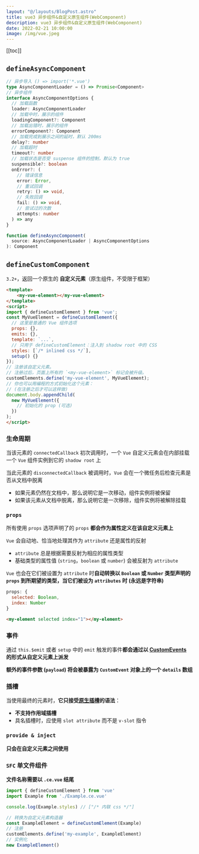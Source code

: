 ```yaml
---
layout: "@/layouts/BlogPost.astro"
title: vue3 异步组件&自定义原生组件(WebComponent)
description: vue3 异步组件&自定义原生组件(WebComponent)
date: 2022-02-21 10:00:00
image: /img/vue.jpeg
---
```


[[toc]]

## `defineAsyncComponent`

```ts
// 异步导入 () => import('*.vue')
type AsyncComponentLoader = () => Promise<Component>
// 异步组件
interface AsyncComponentOptions {
  // 加载函数
  loader: AsyncComponentLoader
  // 加载中时，展示的组件
  loadingComponent?: Component
  // 加载出错时，展示的组件
  errorComponent?: Component
  // 加载完成到展示之间的延时，默认 200ms
  delay?: number
  // 加载超时
  timeout?: number
  // 加载状态是否受 suspense 组件的控制，默认为 true
  suspensible?: boolean
  onError?: (
    // 错误信息
    error: Error,
    // 重试回调
    retry: () => void,
    // 失败回调
    fail: () => void,
    // 尝试过的次数
    attempts: number
  ) => any
}

function defineAsyncComponent(
  source: AsyncComponentLoader | AsyncComponentOptions
): Component
```

## `defineCustomComponent`

`3.2+`，返回一个原生的 **自定义元素**（原生组件，不受限于框架）

```html
<template>
	<my-vue-element></my-vue-element>
</template>
<script>
import { defineCustomElement } from 'vue';
const MyVueElement = defineCustomElement({
  // 这里是普通的 Vue 组件选项
  props: {},
  emits: {},
  template: `...`,
  // 只用于 defineCustomElement：注入到 shadow root 中的 CSS
  styles: [`/* inlined css */`],
  setup() {}
});
// 注册该自定义元素。
// 注册过后，页面上所有的 `<my-vue-element>` 标记会被升级。
customElements.define('my-vue-element', MyVueElement);
// 你也可以用编程的方式初始化这个元素：
// (在注册之后才可以这样做)
document.body.appendChild(
  new MyVueElement({
    // 初始化的 prop (可选)
  })
);
</script>
```

### 生命周期

当该元素的 `connectedCallback` 初次调用时，一个 `Vue` 自定义元素会在内部挂载一个 `Vue` 组件实例到它的 `shadow root` 上

当此元素的 `disconnectedCallback` 被调用时，`Vue` 会在一个微任务后检查元素是否从文档中脱离
  - 如果元素仍然在文档中，那么说明它是一次移动，组件实例将被保留
  - 如果该元素从文档中脱离，那么说明它是一次移除，组件实例将被解除挂载

### `props`

所有使用 `props` 选项声明了的 `props` **都会作为属性定义在该自定义元素上**

`Vue` 会自动地、恰当地处理其作为 `attribute` 还是属性的反射
  - `attribute` 总是根据需要反射为相应的属性类型
  - 基础类型的属性值 (`string`，`boolean` 或 `number`) 会被反射为 `attribute`

`Vue` 也会在它们被设置为 `attribute` 时**自动转换以 `Boolean` 或 `Number` 类型声明的 `props` 到所期望的类型，当它们被设为 `attributes` 时 (永远是字符串)**

```js
props: {
  selected: Boolean,
  index: Number
}
```

```html
<my-element selected index="1"></my-element>
```

### 事件

通过 `this.$emit` 或者 `setup` 中的 `emit` 触发的事件**都会通过以 [CustomEvents](https://developer.mozilla.org/en-US/docs/Web/Events/Creating_and_triggering_events#adding_custom_data_%E2%80%93_customevent) 的形式从自定义元素上派发**

**额外的事件参数 (`payload`) 将会被暴露为 `CustomEvent` 对象上的一个 `details` 数组**

### 插槽

当使用最终的元素时，**它只接受[原生插槽](https://developer.mozilla.org/en-US/docs/Web/Web_Components/Using_templates_and_slots)的语法**：
  - **不支持作用域插槽**
  - 具名插槽时，应使用 `slot attribute` 而不是 `v-slot` 指令

### `provide & inject`

<n-alert class="mt-4" type="warning">**只会在自定义元素之间使用**</n-alert>

### `SFC` 单文件组件

<n-alert class="mt-4" type="info">**文件名称需要以 `.ce.vue` 结尾**</n-alert>

```ts
import { defineCustomElement } from 'vue'
import Example from './Example.ce.vue'

console.log(Example.styles) // ["/* 内联 css */"]

// 转换为自定义元素构造器
const ExampleElement = defineCustomElement(Example)
// 注册
customElements.define('my-example', ExampleElement)
// 实例化
new ExampleElement()
```